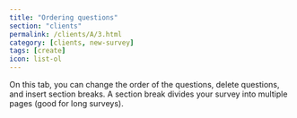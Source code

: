 ```yaml
---
title: "Ordering questions"
section: "clients"
permalink: /clients/A/3.html
category: [clients, new-survey]
tags: [create]
icon: list-ol
---
```


On this tab, you can change the order of the questions, delete questions, and insert section breaks. A section break divides your survey into multiple pages (good for long surveys).

